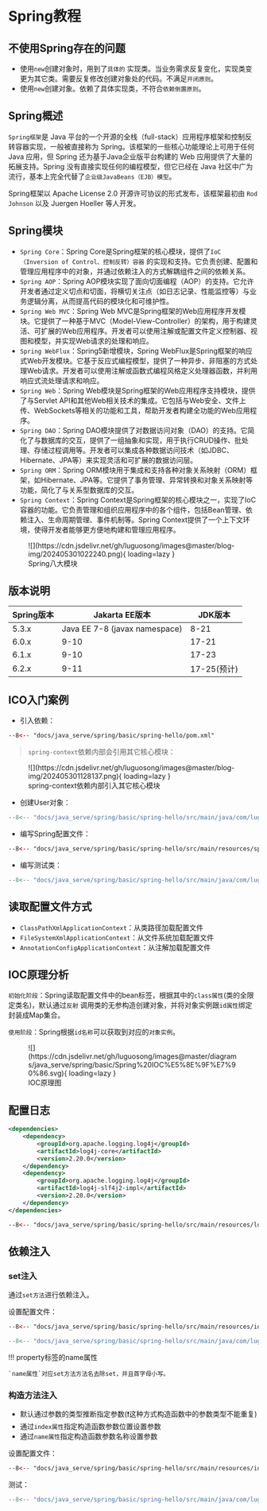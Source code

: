 # Spring教程

## 不使用Spring存在的问题

- 使用`new`创建对象时，用到了`具体的`
  实现类。当业务需求反复变化，实现类变更为其它类。需要反复修改创建对象处的代码。不满足`开闭原则`。
- 使用`new`创建对象。依赖了具体实现类，不符合`依赖倒置原则`。

## Spring概述

`Spring框架`是 Java 平台的一个开源的全栈（full-stack）应用程序框架和控制反转容器实现，一般被直接称为
Spring。该框架的一些核心功能理论上可用于任何 Java 应用，但 Spring 还为基于Java企业版平台构建的 Web 应用提供了大量的拓展支持。Spring
没有直接实现任何的编程模型，但它已经在 Java 社区中广为流行，基本上完全代替了`企业级JavaBeans（EJB）模型`。

Spring框架以 Apache License 2.0 开源许可协议的形式发布，该框架最初由 `Rod Johnson` 以及 Juergen Hoeller 等人开发。

## Spring模块

- `Spring Core`：Spring Core是Spring框架的核心模块，提供了`IoC（Inversion of Control、控制反转）容器`
  的实现和支持。它负责创建、配置和管理应用程序中的对象，并通过依赖注入的方式解耦组件之间的依赖关系。
- `Spring AOP`：Spring AOP模块实现了面向切面编程（AOP）的支持。它允许开发者通过定义切点和切面，将横切关注点（如日志记录、性能监控等）与业务逻辑分离，从而提高代码的模块化和可维护性。
- `Spring Web MVC`：Spring Web
  MVC是Spring框架的Web应用程序开发模块。它提供了一种基于MVC（Model-View-Controller）的架构，用于构建灵活、可扩展的Web应用程序。开发者可以使用注解或配置文件定义控制器、视图和模型，并实现Web请求的处理和响应。
- `Spring WebFlux`：Spring5新增模块，Spring
  WebFlux是Spring框架的响应式Web开发模块。它基于反应式编程模型，提供了一种异步、非阻塞的方式处理Web请求。开发者可以使用注解或函数式编程风格定义处理器函数，并利用响应式流处理请求和响应。
- `Spring Web`：Spring Web模块是Spring框架的Web应用程序支持模块，提供了与Servlet
  API和其他Web相关技术的集成。它包括与Web安全、文件上传、WebSockets等相关的功能和工具，帮助开发者构建全功能的Web应用程序。
- `Spring DAO`：Spring
  DAO模块提供了对数据访问对象（DAO）的支持。它简化了与数据库的交互，提供了一组抽象和实现，用于执行CRUD操作、批处理、存储过程调用等。开发者可以集成各种数据访问技术（如JDBC、Hibernate、JPA等）来实现灵活和可扩展的数据访问层。
- `Spring ORM`：Spring ORM模块用于集成和支持各种对象关系映射（ORM）框架，如Hibernate、JPA等。它提供了事务管理、异常转换和对象关系映射等功能，简化了与关系型数据库的交互。
- `Spring Context`：Spring Context是Spring框架的核心模块之一，实现了IoC容器的功能。它负责管理和组织应用程序中的各个组件，包括Bean管理、依赖注入、生命周期管理、事件机制等。Spring
  Context提供了一个上下文环境，使得开发者能够更方便地构建和管理应用程序。

<figure markdown="span">
  ![](https://cdn.jsdelivr.net/gh/luguosong/images@master/blog-img/202405301022240.png){ loading=lazy }
  <figcaption>Spring八大模块</figcaption>
</figure>

## 版本说明

| Spring版本 | Jakarta EE版本                  | JDK版本     |
|----------|-------------------------------|-----------|
| 5.3.x    | Java EE 7-8 (javax namespace) | 8-21      |
| 6.0.x    | 9-10                          | 17-21     |
| 6.1.x    | 9-10                          | 17-23     |
| 6.2.x    | 9-11                          | 17-25(预计) |

## ICO入门案例

- 引入依赖：

``` xml
--8<-- "docs/java_serve/spring/basic/spring-hello/pom.xml"
```

> `spring-context`依赖内部会引用其它核心模块：

<figure markdown="span">
  ![](https://cdn.jsdelivr.net/gh/luguosong/images@master/blog-img/202405301128137.png){ loading=lazy }
  <figcaption>spring-context依赖内部引入其它核心模块</figcaption>
</figure>

- 创建User对象：

``` java title="User.java"
--8<-- "docs/java_serve/spring/basic/spring-hello/src/main/java/com/luguosong/ioc/hello/User.java"
```

- 编写Spring配置文件：

``` xml title="spring_config_hello.xml"
--8<-- "docs/java_serve/spring/basic/spring-hello/src/main/resources/spring_config_hello.xml"
```

- 编写测试类：

``` java title="SpringHello.java"
--8<-- "docs/java_serve/spring/basic/spring-hello/src/main/java/com/luguosong/ioc/hello/SpringHello.java"
```

## 读取配置文件方式

- `ClassPathXmlApplicationContext`：从类路径加载配置文件
- `FileSystemXmlApplicationContext`：从文件系统加载配置文件
- `AnnotationConfigApplicationContext`：从注解加载配置文件

## IOC原理分析

`初始化阶段`：Spring读取配置文件中的bean标签，根据其中的`class属性`(类的全限定类名)，默认通过`反射`
调用类的无参构造创建对象，并将对象实例跟`id属性`绑定封装成Map集合。

`使用阶段`：Spring根据`id名称`可以获取到对应的`对象实例`。

<figure markdown="span">
  ![](https://cdn.jsdelivr.net/gh/luguosong/images@master/diagrams/java_serve/spring/basic/Spring%20IOC%E5%8E%9F%E7%90%86.svg){ loading=lazy }
  <figcaption>IOC原理图</figcaption>
</figure>

## 配置日志

``` xml title="引入依赖"
<dependencies>
    <dependency>
        <groupId>org.apache.logging.log4j</groupId>
        <artifactId>log4j-core</artifactId>
        <version>2.20.0</version>
    </dependency>
    <dependency>
        <groupId>org.apache.logging.log4j</groupId>
        <artifactId>log4j-slf4j2-impl</artifactId>
        <version>2.20.0</version>
    </dependency>
</dependencies>
```

``` xml title="log4j2.xml:日志配置文件"
--8<-- "docs/java_serve/spring/basic/spring-hello/src/main/resources/log4j2.xml"
```

## 依赖注入

### set注入

通过`set方法`进行依赖注入。

设置配置文件：

``` xml title="ioc_set.xml"
--8<-- "docs/java_serve/spring/basic/spring-hello/src/main/resources/ioc_set.xml"
```

``` java
--8<-- "docs/java_serve/spring/basic/spring-hello/src/main/java/com/luguosong/ioc/hello/IocSetterTest.java"
```

!!! property标签的name属性

    `name属性`对应set方法方法名去除set，并且首字母小写。

### 构造方法注入

- 默认通过参数的类型推断指定参数(❗这种方式构造函数中的参数类型不能重复)
- 通过`index属性`指定构造函数参数位置设置参数
- 通过`name属性`指定构造函数参数名称设置参数

设置配置文件：

``` xml title="ioc_constructor.xml"
--8<-- "docs/java_serve/spring/basic/spring-hello/src/main/resources/ioc_constructor.xml"
```

测试：

``` java
--8<-- "docs/java_serve/spring/basic/spring-hello/src/main/java/com/luguosong/ioc/hello/IocConstructorTest.java"
```
